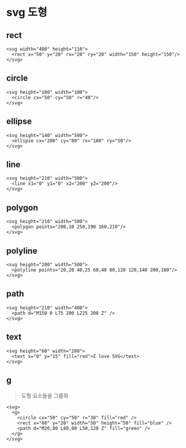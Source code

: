 # svg 도형

## rect

```
<svg width="400" height="110">
  <rect x="50" y="20" rx="20" ry="20" width="150" height="150"/>
</svg>
```

## circle

```
<svg height="100" width="100">
  <circle cx="50" cy="50" r="40"/>
</svg>
```

## ellipse

```
<svg height="140" width="500">
  <ellipse cx="200" cy="80" rx="100" ry="50"/>
</svg>
```

## line

```
<svg height="210" width="500">
  <line x1="0" y1="0" x2="200" y2="200"/>
</svg>
```

## polygon

```
<svg height="210" width="500">
  <polygon points="200,10 250,190 160,210"/>
</svg>
```

## polyline

```
<svg height="200" width="500">
  <polyline points="20,20 40,25 60,40 80,120 120,140 200,180"/>
</svg>
```

## path

```
<svg height="210" width="400">
  <path d="M150 0 L75 200 L225 200 Z" />
</svg>
```

## text

```
<svg height="60" width="200">
  <text x="0" y="15" fill="red">I love SVG</text>
</svg>
```

## g

> 도형 요소들을 그룹화

```
<svg>
  <g>
    <circle cx="50" cy="50" r="30" fill="red" />
    <rect x="80" y="20" width="50" height="50" fill="blue" />
    <path d="M20,80 L80,80 L50,120 Z" fill="green" />
  </g>
</svg>
```

